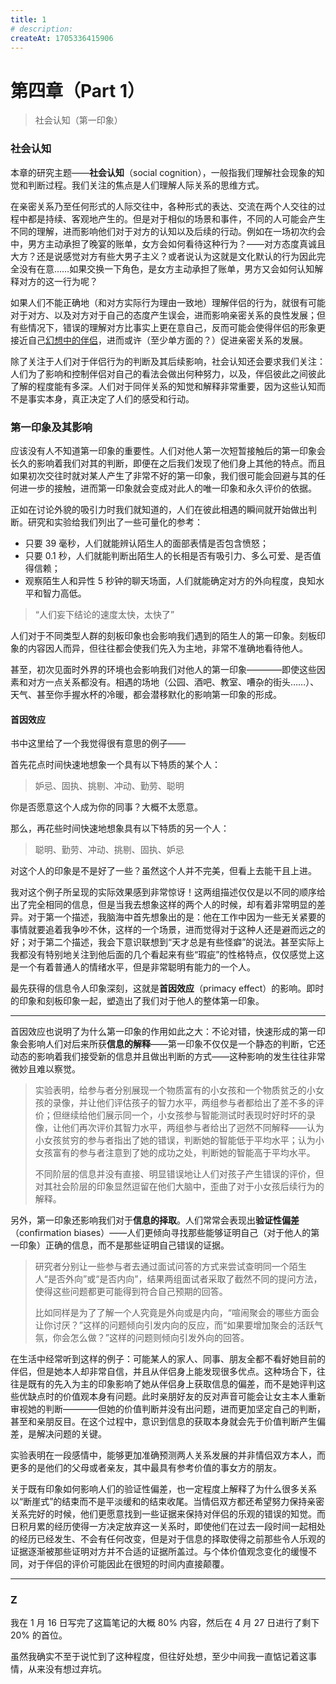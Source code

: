 ```yaml
---
title: 1
# description:
createAt: 1705336415906
---
```


# 第四章（Part 1）

> 社会认知（第一印象）

### 社会认知

本章的研究主题——**社会认知**（social cognition），一般指我们理解社会现象的知觉和判断过程。我们关注的焦点是人们理解人际关系的思维方式。

在亲密关系乃至任何形式的人际交往中，各种形式的表达、交流在两个人交往的过程中都是持续、客观地产生的。但是对于相似的场景和事件，不同的人可能会产生不同的理解，进而影响他们对于对方的认知以及后续的行动。例如在一场初次约会中，男方主动承担了晚宴的账单，女方会如何看待这种行为？——对方态度真诚且大方？还是说感觉对方有些大男子主义？或者说认为这就是文化默认的行为因此完全没有在意……如果交换一下角色，是女方主动承担了账单，男方又会如何认知解释对方的这一行为呢？

如果人们不能正确地（和对方实际行为理由一致地）理解伴侣的行为，就很有可能对于对方、以及对方对于自己的态度产生误会，进而影响亲密关系的良性发展；但有些情况下，错误的理解对方比事实上更在意自己，反而可能会使得伴侣的形象更接近自己[幻想中的伴侣](/c3/2#错误知觉)，进而或许（至少单方面的？）促进亲密关系的发展。

除了关注于人们对于伴侣行为的判断及其后续影响，社会认知还会要求我们关注：人们为了影响和控制伴侣对自己的看法会做出何种努力，以及，伴侣彼此之间彼此了解的程度能有多深。人们对于同伴关系的知觉和解释非常重要，因为这些认知而不是事实本身，真正决定了人们的感受和行动。

### 第一印象及其影响

应该没有人不知道第一印象的重要性。人们对他人第一次短暂接触后的第一印象会长久的影响着我们对其的判断，即便在之后我们发现了他们身上其他的特点。而且如果初次交往时就对某人产生了非常不好的第一印象，我们很可能会回避与其的任何进一步的接触，进而第一印象就会变成对此人的唯一印象和永久评价的依据。

正如在讨论外貌的吸引力时我们就知道的，人们在彼此相遇的瞬间就开始做出判断。研究和实验给我们列出了一些可量化的参考：

- 只要 39 毫秒，人们就能辨认陌生人的面部表情是否包含愤怒；
- 只要 0.1 秒，人们就能判断出陌生人的长相是否有吸引力、多么可爱、是否值得信赖；
- 观察陌生人和异性 5 秒钟的聊天场面，人们就能确定对方的外向程度，良知水平和智力高低。

> “人们妄下结论的速度太快，太快了”

人们对于不同类型人群的刻板印象也会影响我们遇到的陌生人的第一印象。刻板印象的内容因人而异，但往往都会使我们先入为主地，非常不准确地看待他人。

甚至，初次见面时外界的环境也会影响我们对他人的第一印象————即使这些因素和对方一点关系都没有。相遇的场地（公园、酒吧、教室、嘈杂的街头……）、天气、甚至你手握水杯的冷暖，都会潜移默化的影响第一印象的形成。

#### 首因效应

书中这里给了一个我觉得很有意思的例子——

首先花点时间快速地想象一个具有以下特质的某个人：

> 妒忌、固执、挑剔、冲动、勤劳、聪明

你是否愿意这个人成为你的同事？大概不太愿意。

那么，再花些时间快速地想象具有以下特质的另一个人：

> 聪明、勤劳、冲动、挑剔、固执、妒忌

对这个人的印象是不是好了一些？虽然这个人并不完美，但看上去能干且上进。

我对这个例子所呈现的实际效果感到非常惊讶！这两组描述仅仅是以不同的顺序给出了完全相同的信息，但是当我去想象这样的两个人的时候，却有着非常明显的差异。对于第一个描述，我脑海中首先想象出的是：他在工作中因为一些无关紧要的事情就要追着我争吵不休，这样的一个场景，进而觉得对于这种人还是避而远之的好；对于第二个描述，我会下意识联想到“天才总是有些怪癖”的说法。甚至实际上我都没有特别地关注到他后面的几个看起来有些“瑕疵”的性格特点，仅仅感觉上这是一个有着普通人的情绪水平，但是非常聪明有能力的一个人。

最先获得的信息令人印象深刻，这就是**首因效应**（primacy effect）的影响。即时的印象和刻板印象一起，塑造出了我们对于他人的整体第一印象。

---

首因效应也说明了为什么第一印象的作用如此之大：不论对错，快速形成的第一印象会影响人们对后来所获**信息的解释**——第一印象不仅仅是一个静态的判断，它还动态的影响着我们接受新的信息并且做出判断的方式——这种影响的发生往往非常微妙且难以察觉。

> 实验表明，给参与者分别展现一个物质富有的小女孩和一个物质贫乏的小女孩的录像，并让他们评估孩子的智力水平，两组参与者都给出了差不多的评价；但继续给他们展示同一个，小女孩参与智能测试时表现时好时坏的录像，让他们再次评价其智力水平，两组参与者给出了迥然不同解释——认为小女孩贫穷的参与者指出了她的错误，判断她的智能低于平均水平；认为小女孩富有的参与者注意到了她的成功之处，判断她的智能高于平均水平。
>
> 不同阶层的信息并没有直接、明显错误地让人们对孩子产生错误的评价，但对其社会阶层的印象显然逗留在他们大脑中，歪曲了对于小女孩后续行为的解释。

另外，第一印象还影响我们对于**信息的择取**。人们常常会表现出**验证性偏差**（confirmation biases）——人们更倾向寻找那些能够证明自己（对于他人的第一印象）正确的信息，而不是那些证明自己错误的证据。

> 研究者分别让一些参与者去通过面试问答的方式来尝试查明同一个陌生人“是否外向”或“是否内向”，结果两组面试者采取了截然不同的提问方法，使得这些问题都更可能得到符合自己预期的回答。
>
> 比如同样是为了了解一个人究竟是外向或是内向，“喧闹聚会的哪些方面会让你讨厌？”这样的问题倾向引发内向的反应，而“如果要增加聚会的活跃气氛，你会怎么做？”这样的问题则倾向引发外向的回答。

在生活中经常听到这样的例子：可能某人的家人、同事、朋友全都不看好她目前的伴侣，但是她本人却非常自信，并且从伴侣身上能发现很多优点。这种场合下，往往是既有的先入为主的印象影响了她从伴侣身上获取信息的偏差，而不是她评判这些优缺点时的价值观本身有问题。此时亲朋好友的反对声音可能会让女主本人重新审视她的判断————但她的价值判断并没有出问题，进而更加坚定自己的判断，甚至和亲朋反目。在这个过程中，意识到信息的获取本身就会先于价值判断产生偏差，是解决问题的关键。

实验表明在一段感情中，能够更加准确预测两人关系发展的并非情侣双方本人，而更多的是他们的父母或者亲友，其中最具有参考价值的事女方的朋友。

关于既有印象如何影响人们的验证性偏差，也一定程度上解释了为什么很多关系以“断崖式”的结束而不是平淡缓和的结束收尾。当情侣双方都还希望努力保持亲密关系完好的时候，他们更愿意找到一些证据来保持对伴侣的乐观的错误的知觉。而日积月累的经历使得一方决定放弃这一关系时，即使他们在过去一段时间一起相处的经历已经发生、不会有任何改变，但是对于信息的择取使得之前那些令人乐观的证据逐渐被那些证明对方并不合适的证据所盖过。与个体价值观念变化的缓慢不同，对于伴侣的评价可能因此在很短的时间内直接颠覆。

---

### Z

我在 1 月 16 日写完了这篇笔记的大概 80% 内容，然后在 4 月 27 日进行了剩下 20% 的首位。

虽然我确实不至于说忙到了这种程度，但往好处想，至少中间我一直惦记着这事情，从来没有想过弃坑。
